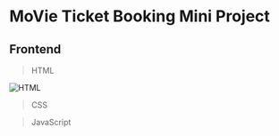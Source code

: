 # MoVie Ticket Booking Mini Project

## Frontend
> HTML

![HTML](https://www.w3.org/html/logo/downloads/HTML5_Logo_64.png)

> CSS



> JavaScript

![<img src="https://cdn.worldvectorlogo.com/logos/javascript.svg" alt="NodeJS" width="100px;" />](https://worldvectorlogo.com/logo/javascript)
